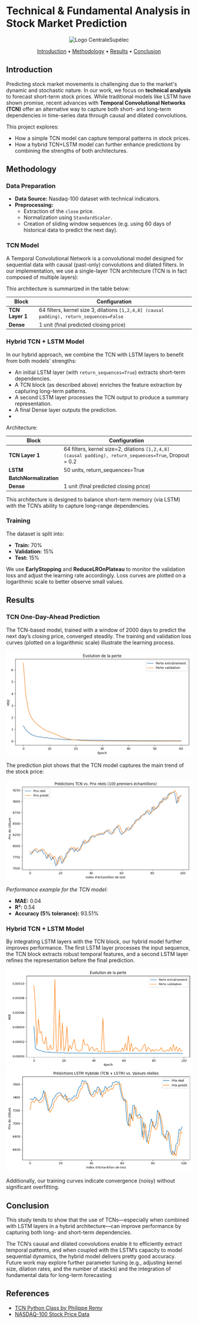 # Technical & Fundamental Analysis in Stock Market Prediction

<p align="center">
  <img src="Images/Logo_CentraleSupélec.png" width="30%" alt="Logo CentraleSupélec"/>
</p>

<div align="center">
  <a href="#introduction">Introduction</a> •
  <a href="#methodology">Methodology</a> •
  <a href="#results">Results</a> •
  <a href="#conclusion">Conclusion</a>
</div>

## Introduction

Predicting stock market movements is challenging due to the market's dynamic and stochastic nature. In our work, we focus on **technical analysis** to forecast short-term stock prices. While traditional models like LSTM have shown promise, recent advances with **Temporal Convolutional Networks (TCN)** offer an alternative way to capture both short- and long-term dependencies in time-series data through causal and dilated convolutions.

This project explores:
- How a simple TCN model can capture temporal patterns in stock prices.
- How a hybrid TCN+LSTM model can further enhance predictions by combining the strengths of both architectures.

## Methodology

### Data Preparation

- **Data Source:** Nasdaq-100 dataset with technical indicators.
- **Preprocessing:**  
  - Extraction of the `close` price.  
  - Normalization using `StandardScaler`.  
  - Creation of sliding window sequences (e.g. using 60 days of historical data to predict the next day).

### TCN Model

A Temporal Convolutional Network is a convolutional model designed for sequential data with causal (past-only) convolutions and dilated filters. In our implementation, we use a single-layer TCN architecture (TCN is in fact composed of multiple layers):

This architecture is summarized in the table below:

| Block          | Configuration                                                                             |
|----------------|-------------------------------------------------------------------------------------------|
| **TCN Layer 1**| 64 filters, kernel size 3, dilations `[1,2,4,8] (causal padding), return_sequences=False` |
| **Dense**      | 1 unit (final predicted closing price)                                                    |

### Hybrid TCN + LSTM Model

In our hybrid approach, we combine the TCN with LSTM layers to benefit from both models’ strengths:
- An initial LSTM layer (with `return_sequences=True`) extracts short-term dependencies.
- A TCN block (as described above) enriches the feature extraction by capturing long-term patterns.
- A second LSTM layer processes the TCN output to produce a summary representation.
- A final Dense layer outputs the prediction.
- 
Architecture:

| Block                                                                                          | Configuration                                                                                           |
|------------------------------------------------------------------------------------------------|---------------------------------------------------------------------------------------------------------|
| **TCN Layer 1**                                                                                | 64 filters, kernel size=2, dilations `[1,2,4,8] (causal padding), return_sequences=True`, Dropout = 0.2 |
| **LSTM**                                                                                       | 50 units, return_sequences=True                                                                         |
| **BatchNormalization**                                                                         |
| **Dense**                                                                                      | 1 unit (final predicted closing price)                                                                  |

This architecture is designed to balance short-term memory (via LSTM) with the TCN’s ability to capture long-range dependencies.


### Training

The dataset is split into:
- **Train:** 70%
- **Validation:** 15%
- **Test:** 15%

We use **EarlyStopping** and **ReduceLROnPlateau** to monitor the validation loss and adjust the learning rate accordingly. Loss curves are plotted on a logarithmic scale to better observe small values.

## Results

### TCN One-Day-Ahead Prediction

The TCN-based model, trained with a window of 2000 days to predict the next day’s closing price, converged steadily. The training and validation loss curves (plotted on a logarithmic scale) illustrate the learning process.

![TCN Loss Curve](TCN_model/plots/TCN_2000_loss.png)

The prediction plot shows that the TCN model captures the main trend of the stock price:

![TCN Prediction](TCN_model/plots/TCN_2000_pred.png)

*Performance example for the TCN model:*  
- **MAE:** 0.04  
- **R²:** 0.54  
- **Accuracy (5% tolerance):** 93.51%

### Hybrid TCN + LSTM Model

By integrating LSTM layers with the TCN block, our hybrid model further improves performance. The first LSTM layer processes the input sequence, the TCN block extracts robust temporal features, and a second LSTM layer refines the representation before the final prediction.

![Hybrid Model Loss](TCN_LSTM_hybrid_model/plots/TCN_LSTM_loss.png)
![Hybrid Model Prediction](TCN_LSTM_hybrid_model/plots/TCN_LSTM_pred.png)


Additionally, our training curves indicate convergence (noisy) without significant overfitting.

## Conclusion

This study tends to show that the use of TCNs—especially when combined with LSTM layers in a hybrid architecture—can improve performance by capturing both long- and short-term dependencies.

The TCN’s causal and dilated convolutions enable it to efficiently extract temporal patterns, and when coupled with the LSTM’s capacity to model sequential dynamics, the hybrid model delivers pretty good accuracy. 
Future work may explore further parameter tuning (e.g., adjusting kernel size, dilation rates, and the number of stacks) and the integration of fundamental data for long-term forecasting


## References

- [TCN Python Class by Philippe Remy](https://github.com/philipperemy/keras-tcn/tree/master/tcn)
- [NASDAQ-100 Stock Price Data](https://www.kaggle.com/datasets/kalilurrahman/nasdaq100-stock-price-data)

